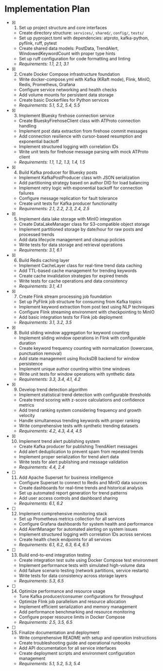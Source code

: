 # Implementation Plan

- [x] 1. Set up project structure and core interfaces




  - Create directory structure: `services/`, `shared/`, `config/`, `tests/`
  - Set up pyproject.toml with dependencies: atproto, kafka-python, pyflink, ruff, pytest
  - Create shared data models: PostData, TrendAlert, WindowedKeywordCount with proper type hints
  - Set up ruff configuration for code formatting and linting
  - _Requirements: 1.1, 2.1, 3.1_

- [x] 2. Create Docker Compose infrastructure foundation





  - Write docker-compose.yml with Kafka (KRaft mode), Flink, MinIO, Redis, Prometheus, Grafana
  - Configure service networking and health checks
  - Add volume mounts for persistent data storage
  - Create basic Dockerfiles for Python services
  - _Requirements: 5.1, 5.2, 5.4, 5.5_

- [x] 3. Implement Bluesky firehose connection service





  - Create BlueskyFirehoseClient class with ATProto connection handling
  - Implement post data extraction from firehose commit messages
  - Add connection resilience with cursor-based resumption and exponential backoff
  - Implement structured logging with correlation IDs
  - Write unit tests for firehose message parsing with mock ATProto client
  - _Requirements: 1.1, 1.2, 1.3, 1.4, 1.5_

- [x] 4. Build Kafka producer for Bluesky posts






  - Implement KafkaPostProducer class with JSON serialization
  - Add partitioning strategy based on author DID for load balancing
  - Implement retry logic with exponential backoff for connection failures
  - Configure message replication for fault tolerance
  - Create unit tests for Kafka producer functionality
  - _Requirements: 2.1, 2.2, 2.3, 2.4, 2.5_

- [x] 5. Implement data lake storage with MinIO integration




  - Create DataLakeManager class for S3-compatible object storage
  - Implement partitioned storage by date/hour for raw posts and processed trends
  - Add data lifecycle management and cleanup policies
  - Write tests for data storage and retrieval operations
  - _Requirements: 3.1, 6.1_

- [x] 6. Build Redis caching layer




  - Implement CacheLayer class for real-time trend data caching
  - Add TTL-based cache management for trending keywords
  - Create cache invalidation strategies for expired trends
  - Write tests for cache operations and data consistency
  - _Requirements: 3.1, 4.1_

- [x] 7. Create Flink stream processing job foundation













  - Set up PyFlink job structure for consuming from Kafka topics
  - Implement keyword extraction from post text using NLP techniques
  - Configure Flink streaming environment with checkpointing to MinIO
  - Add basic integration tests for Flink job deployment
  - _Requirements: 3.1, 3.2, 3.5_

- [x] 8. Build sliding window aggregation for keyword counting







  - Implement sliding window operations in Flink with configurable duration
  - Create keyword frequency counting with normalization (lowercase, punctuation removal)
  - Add state management using RocksDB backend for window persistence
  - Implement unique author counting within time windows
  - Write unit tests for window operations with synthetic data
  - _Requirements: 3.3, 3.4, 4.1, 4.2_

- [x] 9. Develop trend detection algorithm




  - Implement statistical trend detection with configurable thresholds
  - Create trend scoring with z-score calculations and confidence metrics
  - Add trend ranking system considering frequency and growth velocity
  - Handle simultaneous trending keywords with proper ranking
  - Write comprehensive tests with synthetic trending datasets
  - _Requirements: 4.2, 4.3, 4.4, 4.5_

- [x] 10. Implement trend alert publishing system





  - Create Kafka producer for publishing TrendAlert messages
  - Add alert deduplication to prevent spam from repeated trends
  - Implement proper serialization for trend alert data
  - Write tests for alert publishing and message validation
  - _Requirements: 4.4, 2.4_

- [ ] 11. Add Apache Superset for business intelligence
  - Configure Superset to connect to Redis and MinIO data sources
  - Create dashboards for real-time trends and historical analysis
  - Set up automated report generation for trend patterns
  - Add user access controls and dashboard sharing
  - _Requirements: 6.1, 6.2_

- [ ] 12. Implement comprehensive monitoring stack
  - Set up Prometheus metrics collection for all services
  - Configure Grafana dashboards for system health and performance
  - Add AlertManager for automated alerting on system issues
  - Implement structured logging with correlation IDs across services
  - Create health check endpoints for all services
  - _Requirements: 6.1, 6.2, 6.3, 6.4, 6.5_

- [ ] 13. Build end-to-end integration testing
  - Create integration test suite using Docker Compose test environment
  - Implement performance tests with simulated high-volume data
  - Add failure scenario testing (network partitions, service restarts)
  - Write tests for data consistency across storage layers
  - _Requirements: 5.3, 6.5_

- [ ] 14. Optimize performance and resource usage
  - Tune Kafka producer/consumer configurations for throughput
  - Optimize Flink job parallelism and resource allocation
  - Implement efficient serialization and memory management
  - Add performance benchmarking and resource monitoring
  - Configure proper resource limits in Docker Compose
  - _Requirements: 2.5, 3.5, 6.5_

- [ ] 15. Finalize documentation and deployment
  - Write comprehensive README with setup and operation instructions
  - Create troubleshooting guide and operational runbooks
  - Add API documentation for all service interfaces
  - Create deployment scripts and environment configuration management
  - _Requirements: 5.1, 5.2, 5.3, 5.4_